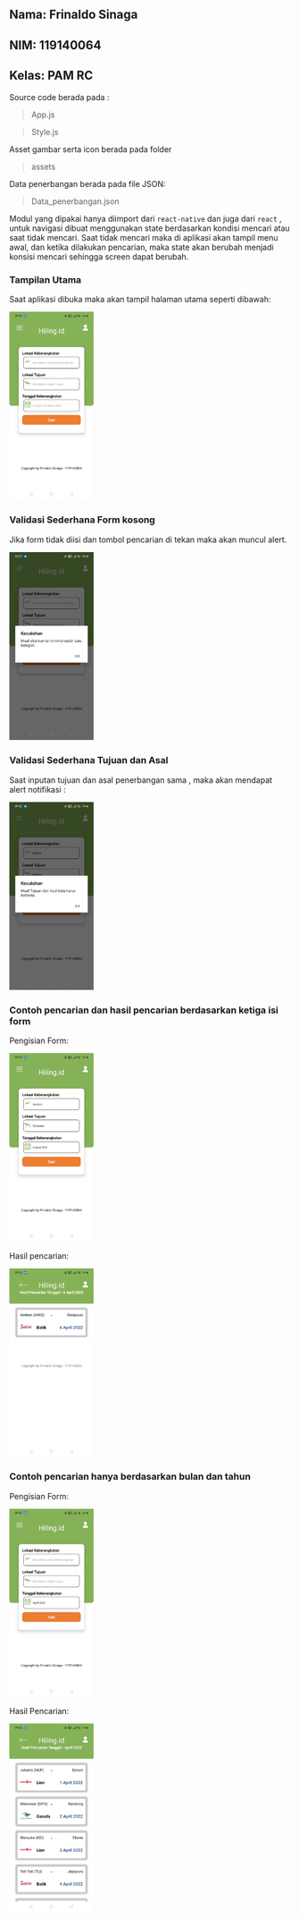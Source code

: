 ## Nama: Frinaldo Sinaga
## NIM: 119140064
## Kelas: PAM RC

>
Source code berada pada :
>App.js


>Style.js

Asset gambar serta icon berada pada folder
>assets

Data penerbangan berada pada file JSON:
>Data_penerbangan.json

Modul yang dipakai hanya diimport dari ```react-native``` dan juga dari ```react``` , untuk navigasi dibuat menggunakan state berdasarkan kondisi mencari atau saat tidak mencari.
Saat tidak mencari maka di aplikasi akan tampil menu awal, dan ketika dilakukan pencarian, maka state akan berubah menjadi konsisi mencari sehingga screen dapat berubah.

### Tampilan Utama
Saat aplikasi dibuka maka akan tampil halaman utama seperti dibawah:

<img src="https://raw.githubusercontent.com/Sinagafrinaldo/TugasPAM_hilingg/main/ss_aplikasi/tampilan_utama.jpeg" width="30%" height="30%">


### Validasi Sederhana Form kosong
Jika form tidak diisi dan tombol pencarian di tekan maka akan muncul alert.

<img src="https://raw.githubusercontent.com/Sinagafrinaldo/TugasPAM_hilingg/main/ss_aplikasi/validasi_form_kosong.jpeg" width="30%" height="30%">


### Validasi Sederhana Tujuan dan Asal
Saat inputan tujuan dan asal penerbangan sama , maka akan mendapat alert notifikasi :

<img src="https://raw.githubusercontent.com/Sinagafrinaldo/TugasPAM_hilingg/main/ss_aplikasi/validasi1.jpeg" width="30%" height="30%">

### Contoh pencarian dan hasil pencarian berdasarkan ketiga isi form
Pengisian Form:

<img src="https://raw.githubusercontent.com/Sinagafrinaldo/TugasPAM_hilingg/main/ss_aplikasi/pencarian1-1.jpeg" width="30%" height="30%">

Hasil pencarian:

<img src="https://raw.githubusercontent.com/Sinagafrinaldo/TugasPAM_hilingg/main/ss_aplikasi/pencarian1.jpeg" width="30%" height="30%">

### Contoh pencarian hanya berdasarkan bulan dan tahun

Pengisian Form:

<img src="https://raw.githubusercontent.com/Sinagafrinaldo/TugasPAM_hilingg/main/ss_aplikasi/pencarian_hanya_tgl.jpeg" width="30%" height="30%">

Hasil Pencarian:

<img src="https://raw.githubusercontent.com/Sinagafrinaldo/TugasPAM_hilingg/main/ss_aplikasi/pencarian_hanya_tgl1.jpeg" width="30%" height="30%">

